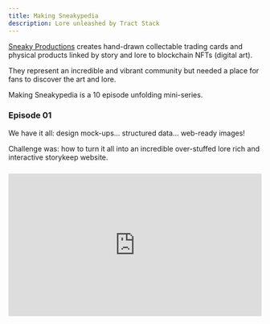 ```yaml
---
title: Making Sneakypedia
description: Lore unleashed by Tract Stack
---
```


[Sneaky Productions](https://sneaky.productions) creates hand-drawn collectable trading cards and physical products linked by story and lore to blockchain NFTs (digital art).

They represent an incredible and vibrant community but needed a place for fans to discover the art and lore.

Making Sneakypedia is a 10 episode unfolding mini-series.

### Episode 01

We have it all: design mock-ups... structured data... web-ready images!

Challenge was: how to turn it all into an incredible over-stuffed lore rich and interactive storykeep website.

<div style="position: relative; padding-bottom: 56.25%; height: 0; overflow: hidden; max-width: 100%; margin: 1.5rem 0;">
  <iframe 
    style="position: absolute; top: 0; left: 0; width: 100%; height: 100%;" 
    src="https://www.youtube.com/embed/vSAR1TinSeA" 
    frameborder="0" 
    allowfullscreen>
  </iframe>
</div>
